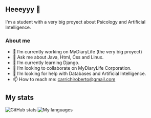 ## Heeeyyy 👋

<!--
**RobertoCarrichi/RobertoCarrichi** is a ✨ _special_ ✨ repository because its `README.md` (this file) appears on your GitHub profile.
-->

I'm a student with a very big proyect about Psicology and Artificial Intelligence.

### About me 

- 🔭 I’m currently working on MyDiaryLife (the very big proyect)
- 💬 Ask me about Java, Html, Css and Linux.
- 🌱 I’m currently learning Django.
- 👯 I’m looking to collaborate on MyDiaryLife Corporation.
- 🤔 I’m looking for help with Databases and Artificial Intelligence.
- 📫 How to reach me: carrichiroberto@gmail.com

## My stats
![GitHub stats](https://github-readme-stats.vercel.app/api/top-langs/?username=RobertoCarrichi&layout=compact)
![My languages](https://github-readme-stats.vercel.app/api?username=RobertoCarrichi&show_icons=true)
